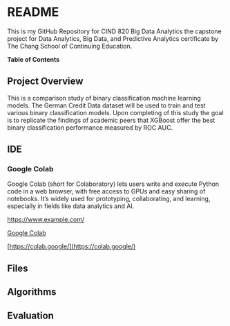 # README 

This is my GitHub Repository for CIND 820 Big Data Analytics the capstone project for Data Analytics, Big Data, and Predictive Analytics certificate by The Chang School of Continuing Education.  

**Table of Contents** 

## Project Overview

This is a comparison study of binary classification machine learning models. The German Credit Data dataset will be used to train and test various binary classification models.  Upon completing of this study the goal  is to replicate the findings of academic peers that XGBoost offer the best binary classification performance measured by ROC AUC. 

## IDE

### Google Colab

Google Colab (short for Colaboratory) lets users write and execute Python code in a web browser, with free access to GPUs and easy sharing of notebooks. It’s widely used for prototyping, collaborating, and learning, especially in fields like data analytics and AI.

https://www.example.com/

[Google Colab]([https://colab.google/](https://colab.google/))

[https://colab.google/](https://colab.google/)

## Files

## Algorithms

## Evaluation
